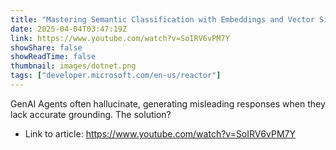 ```yaml
---
title: "Mastering Semantic Classification with Embeddings and Vector Similarity in .NET/C#"
date: 2025-04-04T03:47:19Z
link: https://www.youtube.com/watch?v=SoIRV6vPM7Y
showShare: false
showReadTime: false
thumbnail: images/dotnet.png
tags: ["developer.microsoft.com/en-us/reactor"]
---
```

GenAI Agents often hallucinate, generating misleading responses when they lack accurate grounding. The solution?

- Link to article: https://www.youtube.com/watch?v=SoIRV6vPM7Y